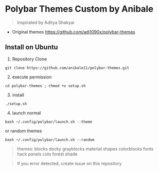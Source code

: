 # Polybar Themes Custom by Anibale

> Inspirated by Aditya Shakyai

- Original themes https://github.com/adi1090x/polybar-themes

## Install on Ubuntu

1. Repository Clone

`git clone https://github.com/anibale11/polybar-themes.git`

2. execute permission

`cd polybar-themes ; chmod +x setup.sh`

3. install

`./setup.sh`

4. launch normal

`bash ~/.config/polybar/launch.sh --theme `

or random themes
 
`bash ~/.config/polybar/launch.sh --random `

> themes: blocks docky grayblocks material shapes colorblocks fonts hack panels cuts forest shade


> If you error detected, create issue on this repository
